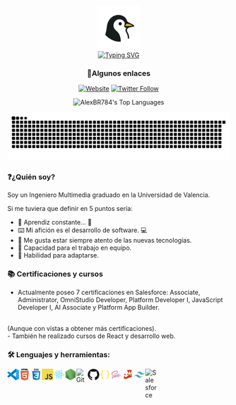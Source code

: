<div align="center"> 
    <img src="logo/logo.png" alt="logo" width="100px" />
    <br />
   <a href="https://git.io/typing-svg"><img src="https://readme-typing-svg.demolab.com?font=Fira+Code&pause=1000&color=9387CC&center=true&vCenter=true&width=435&lines=Alejandro+Bernardo" alt="Typing SVG" /></a>


### 🔗Algunos enlaces
[![Website](https://img.shields.io/badge/AlexBR784-UP-brightgreen)](https://alexbr784.github.io/portfolio/)
[![Twitter Follow](https://img.shields.io/twitter/follow/alexbr784?style=social)](https://twitter.com/intent/user?screen_name=alexbr784)


![AlexBR784's Top Languages](https://github-readme-stats.vercel.app/api/top-langs/?username=AlexBR784&theme=vue-dark&show_icons=true&hide_border=true&layout=compact)


<picture>
  <source media="(prefers-color-scheme: dark)" srcset="github-snake-dark.svg" />
  <source media="(prefers-color-scheme: light)" srcset="github-snake.svg" />
  <img alt="github-snake" src="github-snake.svg" />
</picture>

</div>

### ❓¿Quién soy?
Soy un Ingeniero Multimedia graduado en la Universidad de Valencia.

Si me tuviera que definir en 5 puntos sería:

- 🌱 Aprendiz constante... :monocle_face:
- ⌨️ Mi afición es el desarrollo de software. :computer:
- 🚀 Me gusta estar siempre atento de las nuevas tecnologías.
- 👥 Capacidad para el trabajo en equipo.
- 🔄 Habilidad para adaptarse. 

### 📚 Certificaciones y cursos
- Actualmente poseo 7 certificaciones en Salesforce: Associate, Administrator, OmniStudio Developer, Platform Developer I, JavaScript Developer I, AI Associate y Platform App Builder.
<br />
(Aunque con vistas a obtener más certificaciones).
<br />
- También he realizado cursos de React y desarrollo web.

<br />

### 🛠️ Lenguajes y herramientas:

<img align="left" alt="Visual Studio Code" width="26px" src="https://raw.githubusercontent.com/github/explore/80688e429a7d4ef2fca1e82350fe8e3517d3494d/topics/visual-studio-code/visual-studio-code.png">
<img align="left" alt="HTML5" width="26px" src="https://raw.githubusercontent.com/github/explore/80688e429a7d4ef2fca1e82350fe8e3517d3494d/topics/html/html.png" >
<img align="left" alt="CSS3" width="26px" src="https://raw.githubusercontent.com/github/explore/80688e429a7d4ef2fca1e82350fe8e3517d3494d/topics/css/css.png" > 
<img align="left" alt="JavaScript" width="26px" src="https://raw.githubusercontent.com/github/explore/80688e429a7d4ef2fca1e82350fe8e3517d3494d/topics/javascript/javascript.png" >
<img align="left" alt="React" width="26px" src="https://raw.githubusercontent.com/github/explore/80688e429a7d4ef2fca1e82350fe8e3517d3494d/topics/react/react.png" >
<img align="left" alt="Node.js" width="26px" src="https://raw.githubusercontent.com/github/explore/80688e429a7d4ef2fca1e82350fe8e3517d3494d/topics/nodejs/nodejs.png" >
<img align="left" alt="Git" width="26px" src="https://raw.githubusercontent.com/jmnote/z-icons/master/svg/git.svg" > 
<img align="left" alt="GitHub" width="26px" src="https://raw.githubusercontent.com/github/explore/78df643247d429f6cc873026c0622819ad797942/topics/github/github.png" >
<img align="left" alt="JSON" width="26px" src="https://raw.githubusercontent.com/vscode-icons/vscode-icons/master/icons/file_type_json.svg" >
<img align="left" alt="SASS" width="26px" src="https://raw.githubusercontent.com/vscode-icons/vscode-icons/master/icons/file_type_sass.svg" >
<img align="left" alt="Jest" width="26px" src="https://raw.githubusercontent.com/vscode-icons/vscode-icons/master/icons/file_type_jest.svg" >
<img align="left" alt="TailWind" width="26px" src="https://raw.githubusercontent.com/vscode-icons/vscode-icons/master/icons/file_type_tailwind.svg" >
<img align="left" alt="Salesforce" width="26px" src="https://upload.wikimedia.org/wikipedia/commons/f/f9/Salesforce.com_logo.svg" >






[website]: https://alexbr784.github.io/portfolio/
[twitter]: https://twitter.com/alexbr784
[youtube]: https://www.youtube.com/channel/UCokzYVmGFZrTU7oaKVE_hpA
[linkedin]: https://www.linkedin.com/in/alejandro-bernardo-rup%C3%A9rez-810905227/
